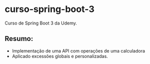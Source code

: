 # curso-spring-boot-3
Curso de Spring Boot 3 da Udemy.
## Resumo:
 * Implementação de uma API com operações de uma calculadora
 * Aplicado excessões globais e personalizadas.
